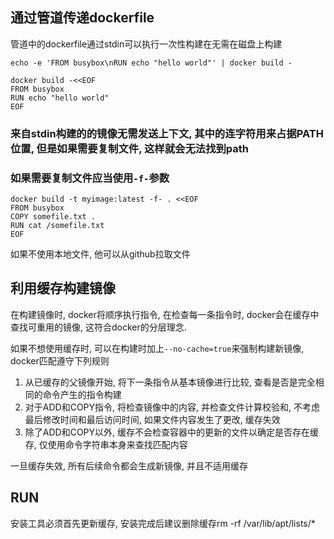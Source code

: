## 通过管道传递dockerfile
管道中的dockerfile通过stdin可以执行一次性构建在无需在磁盘上构建

``` docker
echo -e 'FROM busybox\nRUN echo "hello world"' | docker build - 
```    

``` docker  
docker build -<<EOF
FROM busybox
RUN echo "hello world"
EOF
```
### 来自stdin构建的的镜像无需发送上下文, 其中的连字符用来占据PATH位置, 但是如果需要复制文件, 这样就会无法找到path
### 如果需要复制文件应当使用``-f-``参数

``` docker
docker build -t myimage:latest -f- . <<EOF
FROM busybox
COPY somefile.txt .
RUN cat /somefile.txt
EOF
```

如果不使用本地文件, 他可以从github拉取文件


## 利用缓存构建镜像
在构建镜像时, docker将顺序执行指令, 在检查每一条指令时, docker会在缓存中查找可重用的镜像, 这符合docker的分层理念.

如果不想使用缓存时, 可以在构建时加上`--no-cache=true`来强制构建新镜像, docker匹配遵守下列规则
1. 从已缓存的父镜像开始, 将下一条指令从基本镜像进行比较, 查看是否是完全相同的命令产生的指令构建
2. 对于ADD和COPY指令, 将检查镜像中的内容, 并检查文件计算校验和, 不考虑最后修改时间和最后访问时间, 如果文件内容发生了更改, 缓存失效
3. 除了ADD和COPY以外, 缓存不会检查容器中的更新的文件以确定是否存在缓存, 仅使用命令字符串本身来查找匹配内容

一旦缓存失效, 所有后续命令都会生成新镜像, 并且不适用缓存

## RUN
安装工具必须首先更新缓存, 安装完成后建议删除缓存rm -rf /var/lib/apt/lists/*

